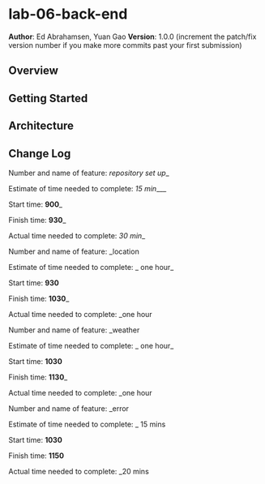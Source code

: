 # lab-06-back-end

**Author**: Ed Abrahamsen, Yuan Gao
**Version**: 1.0.0 (increment the patch/fix version number if you make more commits past your first submission)

## Overview
<!-- Provide a high level overview of what this application is and why you are building it, beyond the fact that it's an assignment for this class. (i.e. What's your problem domain?) -->

## Getting Started
<!-- What are the steps that a user must take in order to build this app on their own machine and get it running? -->

## Architecture
<!-- Provide a detailed description of the application design. What technologies (languages, libraries, etc) you're using, and any other relevant design information. -->

## Change Log
<!-- Use this area to document the iterative changes made to your application as each feature is successfully implemented. Use time stamps. Here's an examples:

01-01-2001 4:59pm - Application now has a fully-functional express server, with a GET route for the location resource.

## Credits and Collaborations
<!-- Give credit (and a link) to other people or resources that helped you build this application. -->
Number and name of feature: _repository set up__

Estimate of time needed to complete: _15 min____

Start time: __900___

Finish time: __930___

Actual time needed to complete: _30 min__


Number and name of feature: _location

Estimate of time needed to complete: _ one hour_

Start time: __930__

Finish time: __1030___

Actual time needed to complete: _one hour


Number and name of feature: _weather

Estimate of time needed to complete: _ one hour_

Start time: __1030__

Finish time: __1130___

Actual time needed to complete: _one hour


Number and name of feature: _error

Estimate of time needed to complete: _ 15 mins

Start time: __1030__

Finish time: __1150__

Actual time needed to complete: _20 mins
